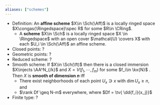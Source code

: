 ```yaml
---
aliases: ["schemes"]
---
```


- Definition: An **affine scheme**  $X\in \Sch(\Aff)$ is a locally ringed space $X\congas{\Ringedspace}\spec R$ for some $R\in \CRing$. 
	- A **scheme** $X\in \Sch$ is a locally ringed space $X \in \Ringedspace$ with an open cover $\mathcal{U} \covers X$ with each $U_i \in \Sch(\Aff)$ an affine scheme.
- Closed points: ?
- Geometric points: ?
- Reduced scheme: ?
- Smooth scheme: If $X\in \Sch(\ft)$ then there is a closed immersion $X\injects \AA^N_{/k}$ and $X = V(f_1, \cdots, f_m)$ for some $f_i\in \kx{N}$ . Then $X$ is **smooth of dimension $n$** iff 
	- There exist neighborhoods of each point $U_x\ni x$ with $\dim U_x \geq n$, and
	- $\rank Df \geq N-m$ everywhere, where $Df = \tv{ \dd{f_i}{x_j}}$
- Finite type: ?